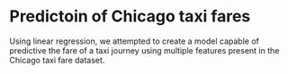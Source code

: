 # Predictoin of Chicago taxi fares

Using linear regression, we attempted to create a model capable of predictive the fare of a taxi journey
using multiple features present in the Chicago taxi fare dataset.
